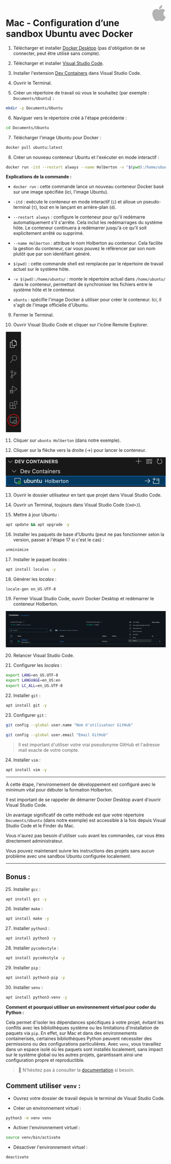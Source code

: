 <img height="50px" align="right" src="https://raw.githubusercontent.com/fchavonet/fchavonet/main/assets/images/logo-apple.png" alt="Apple logo">

# Mac - Configuration d’une sandbox Ubuntu avec Docker

1. Télécharger et installer [Docker Desktop](https://www.docker.com/products/docker-desktop/) (pas d'obligation de se connecter, peut être utilisé sans compte).

2. Télécharger et installer [Visual Studio Code](https://code.visualstudio.com/download).

3. Installer l'extension [Dev Containers](https://marketplace.visualstudio.com/items?itemName=ms-vscode-remote.remote-containers) dans Visual Studio Code.

4. Ouvrir le Terminal.

5. Créer un répertoire de travail où vous le souhaitez (par exemple : `Documents/Ubuntu`) :

```bash
mkdir -p Documents/Ubuntu
```

6. Naviguer vers le répertoire créé à l'étape précédente :

```bash
cd Documents/Ubuntu
```

7. Télécharger l'image Ubuntu pour Docker :

```bash
docker pull ubuntu:latest
```

8. Créer un nouveau conteneur Ubuntu et l'exécuter en mode interactif :

```bash
docker run -itd --restart always --name Holberton -v "$(pwd):/home/ubuntu/" ubuntu
```

**Explications de la commande :**

- `docker run` : cette commande lance un nouveau conteneur Docker basé sur une image spécifiée (ici, l'image Ubuntu).

- `-itd` : exécute le conteneur en mode interactif (`i`) et alloue un pseudo-terminal (`t`), tout en le lançant en arrière-plan (`d`).

- `--restart always` : configure le conteneur pour qu'il redémarre automatiquement s'il s'arrête. Cela inclut les redémarrages du système hôte. Le conteneur continuera à redémarrer jusqu'à ce qu'il soit explicitement arrêté ou supprimé.

- `--name Holberton` : attribue le nom Holberton au conteneur. Cela facilite la gestion du conteneur, car vous pouvez le référencer par son nom plutôt que par son identifiant généré.

- `$(pwd)` : cette commande shell est remplacée par le répertoire de travail actuel sur le système hôte.

- `-v $(pwd):/home/ubuntu/` : monte le répertoire actuel dans `/home/ubuntu/` dans le conteneur, permettant de synchroniser les fichiers entre le système hôte et le conteneur.

- `ubuntu` : spécifie l'image Docker à utiliser pour créer le conteneur. Ici, il s'agit de l'image officielle d'Ubuntu.

9. Fermer le Terminal.

10. Ouvrir Visual Studio Code et cliquer sur l'icône Remote Explorer.

<p align="left">
    <img src="../assets/images/miscellaneous/mac-001-configuration_d_une_sandbox_ubuntu_avec_docker/screenshot-remote_explorer.webp" alt="Remote Explorer screenshot">
</p>

11. Cliquer sur `ubuntu Holberton` (dans notre exemple).

12. Cliquer sur la flèche vers la droite (->) pour lancer le conteneur.

<p align="left">
    <img src="../assets/images/miscellaneous/mac-001-configuration_d_une_sandbox_ubuntu_avec_docker/screenshot-dev_containers.webp" alt="Dev Containers screenshot">
</p>

13. Ouvrir le dossier utilisateur en tant que projet dans Visual Studio Code.

14. Ouvrir un Terminal, toujours dans Visual Studio Code (`Cmd+J`).

15. Mettre à jour Ubuntu :

```bash
apt update && apt upgrade -y
```

16. Installer les paquets de base d'Ubuntu (peut ne pas fonctionner selon la version, passer à l'étape 17 si c'est le cas) :

```bash
unminimize
```

17. Installer le paquet *locales* :

```bash
apt install locales -y
```

18. Générer les *locales* :

```bash
locale-gen en_US.UTF-8
```

19. Fermer Visual Studio Code, ouvrir Docker Desktop et redémarrer le conteneur Holberton.

<p align="left">
    <img src="../assets/images/miscellaneous/mac-001-configuration_d_une_sandbox_ubuntu_avec_docker/screenshot-docker_desktop.webp" alt="Docker Desktop screenshot">
</p>

20. Relancer Visual Studio Code.

21. Configurer les *locales* :

```bash
export LANG=en_US.UTF-8
export LANGUAGE=en_US:en
export LC_ALL=en_US.UTF-8
```

22. Installer `git` :

```bash
apt install git -y
```

23. Configurer `git` :

```bash
git config --global user.name "Nom d'utilisateur GitHub"
```

```bash
git config --global user.email "Email GitHub"
```

> Il est important d'utiliser votre vrai pseudonyme GitHub et l'adresse mail exacte de votre compte.

24. Installer `vim` :

```bash
apt install vim -y
```

---

À cette étape, l'environnement de développement est configuré avec le minimum vital pour débuter la formation Holberton.

Il est important de se rappeler de démarrer Docker Desktop avant d'ouvrir Visual Studio Code.

Un avantage significatif de cette méthode est que votre répertoire `Documents/Ubuntu` (dans notre exemple) est accessible à la fois depuis Visual Studio Code et le Finder du Mac.

Vous n'aurez pas besoin d'utiliser `sudo` avant les commandes, car vous êtes directement administrateur.

Vous pouvez maintenant suivre les instructions des projets sans aucun problème avec une sandbox Ubuntu configurée localement.

---

## Bonus :

25. Installer `gcc` :

```bash
apt install gcc -y
```

26. Installer `make` :

```bash
apt install make -y
```

27. Installer `python3` :

```bash
apt install python3 -y
```

28. Installer `pycodestyle` :

```bash
apt install pycodestyle -y
```

29. Installer `pip` :

```bash
apt install python3-pip -y
```

30. Installer `venv` :

```bash
apt install python3-venv -y
```

**Comment et pourquoi utiliser un environnement virtuel pour coder du Python :**

Cela permet d'isoler les dépendances spécifiques à votre projet, évitant les conflits avec les bibliothèques système ou les limitations d'installation de paquets via `pip`. En effet, sur Mac et dans des environnements containerisés, certaines bibliothèques Python peuvent nécessiter des permissions ou des configurations particulières. Avec `venv`, vous travaillez dans un espace isolé où les paquets sont installés localement, sans impact sur le système global ou les autres projets, garantissant ainsi une configuration propre et reproductible.

> 📌 N'hésitez pas à consulter la [documentation](https://docs.python.org/fr/3.13/library/venv.html) si besoin.

## Comment utiliser `venv` :

- Ouvrez votre dossier de travail depuis le terminal de Visual Studio Code.

- Créer un environnement virtuel :

```bash
python3 -m venv venv
```

- Activer l'environnement virtuel :

```bash
source venv/bin/activate
```

- Désactiver l'environnement virtuel :

```bash
deactivate
```
